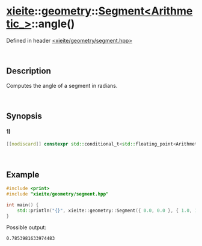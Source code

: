 # [xieite](../../../../../xieite.md)\:\:[geometry](../../../../../geometry.md)\:\:[Segment<Arithmetic_>](../../../segment.md)\:\:angle\(\)
Defined in header [<xieite/geometry/segment.hpp>](../../../../../../include/xieite/geometry/segment.hpp)

&nbsp;

## Description
Computes the angle of a segment in radians.

&nbsp;

## Synopsis
#### 1)
```cpp
[[nodiscard]] constexpr std::conditional_t<std::floating_point<Arithmetic_>, Arithmetic_, double> angle() const noexcept;
```

&nbsp;

## Example
```cpp
#include <print>
#include "xieite/geometry/segment.hpp"

int main() {
    std::println("{}", xieite::geometry::Segment({ 0.0, 0.0 }, { 1.0, 1.0 }).angle());
}
```
Possible output:
```
0.7853981633974483
```
